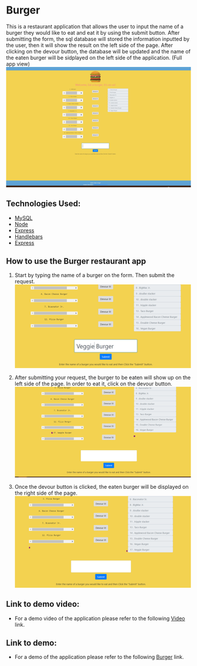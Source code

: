# Burger
  This is a restaurant application that allows the user to input the name of a burger they would like to eat and eat it by using the submit button. After submitting the form, the sql database will stored the information inputted by the user, then it will show the result on the left side of the page. After clicking on the devour button, the database will be updated and the name of the eaten burger will be sidplayed on the left side of the application. (Full app view) 
 ![img1](./public/assets/images/home.PNG)
## Technologies Used:
* [MySQL](https://www.npmjs.com/package/mysql)
* [Node](https://www.npmjs.com/package/node-spotify-api)
* [Express](https://npmjs.com/package/express)
* [Handlebars](https://www.npmjs.com/package/handlebars)
* [Express](https://npmjs.com/package/express)

## How to use the Burger restaurant app
 1. Start by typing the name of a burger on the form. Then submit the request.
  ![img1](./public/assets/images/img1.PNG)
  
 2. After submitting your request, the burger to be eaten will show up on the left side of the page. In order to eat it, click on the devour button.
  ![img2](./public/assets/images/img2.PNG)
  
 3. Once the devour button is clicked, the eaten burger will be displayed on the right side of the page. 
  ![img3](./public/assets/images/img3.PNG)

## Link to demo video:
* For a demo video of the application please refer to the following [Video](https://drive.google.com/file/d/1OEUU6tpdpk8aRf14AR_5E2TxkM8zQhMK/view) link.

## Link to demo:
* For a demo of the application please refer to the following [Burger](https://infinite-refuge-01244.herokuapp.com/burgers) link.
